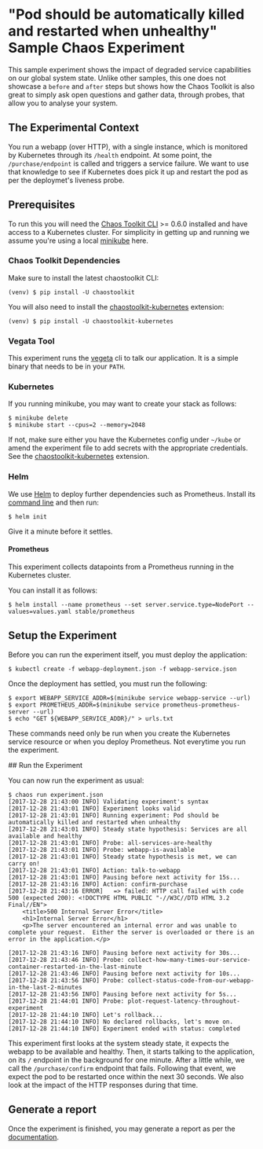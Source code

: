 # "Pod should be automatically killed and restarted when unhealthy" Sample Chaos Experiment

This sample experiment shows the impact of degraded service capabilities on
our global system state. Unlike other samples, this one does not
showcase a `before` and `after` steps but shows how the Chaos Toolkit is also
great to simply ask open questions and gather data, through probes, that allow
you to analyse your system.

## The Experimental Context

You run a webapp (over HTTP), with a single instance, which is monitored by
Kubernetes through its `/health` endpoint. At some point, the
`/purchase/endpoint` is called and triggers a service failure. We want to use
that knowledge to see if Kubernetes does pick it up and restart the pod as per
the deploymet's liveness probe.

## Prerequisites

To run this you will need the [Chaos Toolkit CLI][chaos-toolkit] >= 0.6.0
installed and have access to a Kubernetes cluster. For simplicity in getting
up and running we assume you're using a local [minikube][] here. 

[minikube]: https://kubernetes.io/docs/getting-started-guides/minikube/
[chaos-toolkit]: https://github.com/chaostoolkit/chaostoolkit

### Chaos Toolkit Dependencies

Make sure to install the latest chaostoolkit CLI:

```shell
(venv) $ pip install -U chaostoolkit
```

You will also need to install the [chaostoolkit-kubernetes][chaosk8s]
extension:

```shell
(venv) $ pip install -U chaostoolkit-kubernetes
```

[chaosk8s]: https://github.com/chaostoolkit/chaostoolkit-kubernetes

### Vegata Tool

This experiment runs the [vegeta][] cli to talk our application. It is a
simple binary that needs to be in your `PATH`.

[vegeta]: https://github.com/tsenart/vegeta

### Kubernetes

If you running minikube, you may want to create your stack as follows:

```
$ minikube delete
$ minikube start --cpus=2 --memory=2048
```

If not, make sure either you have the Kubernetes config under `~/kube` or
amend the experiment file to add secrets with the appropriate credentials.
See the [chaostoolkit-kubernetes][chaosk8s] extension.

### Helm

We use [Helm][helm] to deploy further dependencies such as Prometheus. Install
its [command line][helmcli] and then run:

```console
$ helm init
```

Give it a minute before it settles.

[helm]: https://github.com/kubernetes/helm
[helmcli]: https://github.com/kubernetes/helm#install

#### Prometheus

This experiment collects datapoints from a Prometheus running in the Kubernetes
cluster. 

You can install it as follows:

```console
$ helm install --name prometheus --set server.service.type=NodePort --values=values.yaml stable/prometheus
```

## Setup the Experiment

Before you can run the experiment itself, you must deploy the application:

```console
$ kubectl create -f webapp-deployment.json -f webapp-service.json
```

Once the deployment has settled, you must run the following:

```console
$ export WEBAPP_SERVICE_ADDR=$(minikube service webapp-service --url)
$ export PROMETHEUS_ADDR=$(minikube service prometheus-prometheus-server --url)
$ echo "GET ${WEBAPP_SERVICE_ADDR}/" > urls.txt
```

These commands need only be run when you create the Kubernetes service
resource or when you deploy Prometheus. Not everytime you run the experiment.

## Run the Experiment

You can now run the experiment as usual:

```console
$ chaos run experiment.json
[2017-12-28 21:43:00 INFO] Validating experiment's syntax
[2017-12-28 21:43:01 INFO] Experiment looks valid
[2017-12-28 21:43:01 INFO] Running experiment: Pod should be automatically killed and restarted when unhealthy
[2017-12-28 21:43:01 INFO] Steady state hypothesis: Services are all available and healthy
[2017-12-28 21:43:01 INFO] Probe: all-services-are-healthy
[2017-12-28 21:43:01 INFO] Probe: webapp-is-available
[2017-12-28 21:43:01 INFO] Steady state hypothesis is met, we can carry on!
[2017-12-28 21:43:01 INFO] Action: talk-to-webapp
[2017-12-28 21:43:01 INFO] Pausing before next activity for 15s...
[2017-12-28 21:43:16 INFO] Action: confirm-purchase
[2017-12-28 21:43:16 ERROR]   => failed: HTTP call failed with code 500 (expected 200): <!DOCTYPE HTML PUBLIC "-//W3C//DTD HTML 3.2 Final//EN">
    <title>500 Internal Server Error</title>
    <h1>Internal Server Error</h1>
    <p>The server encountered an internal error and was unable to complete your request.  Either the server is overloaded or there is an error in the application.</p>
    
[2017-12-28 21:43:16 INFO] Pausing before next activity for 30s...
[2017-12-28 21:43:46 INFO] Probe: collect-how-many-times-our-service-container-restarted-in-the-last-minute
[2017-12-28 21:43:46 INFO] Pausing before next activity for 10s...
[2017-12-28 21:43:56 INFO] Probe: collect-status-code-from-our-webapp-in-the-last-2-minutes
[2017-12-28 21:43:56 INFO] Pausing before next activity for 5s...
[2017-12-28 21:44:01 INFO] Probe: plot-request-latency-throughout-experiment
[2017-12-28 21:44:10 INFO] Let's rollback...
[2017-12-28 21:44:10 INFO] No declared rollbacks, let's move on.
[2017-12-28 21:44:10 INFO] Experiment ended with status: completed
```

This experiment first looks at the system steady state, it expects the webapp
to be available and healthy. Then, it starts talking to the application, on
its `/` endpoint in the background for one minute. After a little while, we
call the `/purchase/confirm` endpoint that fails. Following that event, we
expect the pod to be restarted once within the next 30 seconds. We also look
at the impact of the HTTP responses during that time.

## Generate a report

Once the experiment is finished, you may generate a report as per the
[documentation][reporting].

[reporting]: http://chaostoolkit.org/usage/running/#generating-a-report

